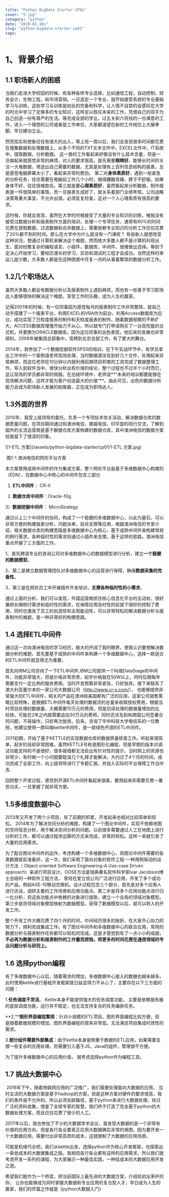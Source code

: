 ```yaml
---
title: "Python BigData Starter CP01"
cover: "5.jpg"
category: "python"
date: "2019-02-10s"
slug: "python-bigdata-starter-cp01"
tags:
---
```




# 1、背景介绍



## 1.1 职场新人的困惑



​       当我们走进大学校园的时候，有各种各样专业选择，比如通信工程，自动控制，财务会计，生物工程，和市场营销。一旦选定一个专业，就开始接受系统的专业基础学习与训练，这些学习与训练是如此的完备和科学，让人情不自禁的会感叹在大学的时光中学习了足够多的专业知识，这样足以胜任未来的工作，凭借自己的双手为自己创造一份有尊严的生活。等完成全部的学业，过五关斩六将找的一份满意的工作，进入一个理想的公司或者是工作单位，大家都渴望在新的工作岗位上大展拳脚，早日建功立业。

​      然而现实和想象往往有很大的出入，等上班一周以后，我们会发现很多时间都花费在搜集数据和处理数据上，从多个不同的TXT文本文件中，EXCEL文件中，IT系统中，提取数据，分析数据。 这一类的工作看起来好像没有什么技术含量，但是一旦做起来就感觉非常的麻烦，对人的要求很高。首先需要**眼睛好**，能够长时间的关注一大堆数据，筛选出自己需要的数据，尤其是处理有上百列信息结构的报表，总是感觉电脑屏幕太小了，看起来非常的费劲。 第二对**身体素质好**，遇到一些紧急的分析任务，往往需要在电脑前工作几个小时，搞得腰酸背痛，脖子不舒服，如果身体不好，往往很难胜任。第三就是要**心理素质好**，虽然看起来分析数据，制作报表是一件很简单的事情，而一旦报表生成好了，就关系着部门业绩考核，公司战略决策等重大事宜，不允许出错，必须反复检查，这对一个人心理素质有很高的要求。

​      这时候，你就会发现，虽然在大学的时候接受了大量的专业知识的训练，唯独没有接受过数据分析和报表制作方面的培训，处理一个专项任务，通常有80%的时间花费在提取数据，过滤数据和合并数据上，需要依赖专业知识的分析工作仅仅花费了20%都不到的时间。那么在大学中为什么就没有一门课呢？ 有些新人就想改变这种状况，想通过计算机来解决这个难题，然而绝大多数人都不是计算机科班出生，面对纷繁复杂的编程语言，小插件，数据库，中间件，很难做出选择。等到下定决心开始学习，要经历漫长的学习，实验和调试的工程才会成功。当然这样的幸运儿是少数，大多数人都是在这种困惑中月复一月的从事着繁琐的数据分析工作。





## 1.2几个职场达人

​       虽然大多数人都会有数据分析以及报表制作上遇到麻烦，而也有一些善于学习职场达人能够很快的解决这个难题，享受工作的乐趣，成为人生的赢家。

​       记得2001年的时候，有一位同事因为感觉每月的报表制作工作非常繁琐，就自己动手搭建了一个报表平台，利用EXCEL的VBA作为前台，利用Access数据库为后台，成功实现了日粒度报表的制作和天粒度报表的制作。随着数据规模的不断扩大，ACCESS数据库慢慢开始力不从心，所以就专门打申请购买了一台高性能的台式机，并更换为ORACLE数据库。因为这位同事的出色表现，他后来的发展也非常顺利，2006年被集团总部看中，竞聘到北京总部工作，有了更大的舞台。

​       2014年，我参加了一个数据挖掘软件SPSS的培训，在下午实战环节中，有学员拿出工作中的一个案例请老师现场处理，当时数据源涉及到好几个文件，处理起来非常麻烦，而这位老师在10分钟以内就利用前期项目积累的工具完成了数据整理工作，导入到软件当中，很快分析出有价值的结论，整个过程也不过半个小时而已，这让现场的学员都非常的佩服。在总结环境中，老师说**“未来的培训都要能够在现场解决问题，这样才能为客户创造最大的价值”**。由此可见，出色的数据分析能力会成为职场新人发展的助推器，正在成为职场达人。



## 1.3外面的世界



 2010年，我受上级领导的委托，负责一个专项技术攻关活动，解决数据仓库的数据质量问题，在项目期间通过和澳洲电信，挪威电信、印孚瑟的同行交流，了解到国外的主流运营商是基于数据仓库方案构建的数据仓库，其中澳洲电信的数据方案给我留下了很深的印象。

![1-ETL 方案](/assets/python-bigdata-starter/cp01/1-ETL 方案.jpg)

​             图1-1 澳洲电信的网优平台方案

本方案使用成熟中间件的作为集成方案，整个网优平台是基于多维数据中心构建的（EDN），在数据中心中核心的中间件包含三部分

1)  **ETL中间件**：   CR-X

2) **数据仓库中间件**：Oracle-10g

3）**数据挖掘中间件**： MicroStrategy

 通过以上三个中间件的协同，构成了一个稳健的多维数据中心，以此为基石，可以非常方便的构建报表分析，问题派单，投诉支撑等应用，根据澳洲电信的专家介绍，相关数据仓库的构建思路是多维数据中心为核心，基于成熟中间件来构建常规的例行需求，各种临时性的需求则通过小插件来支撑。基于这样的思路，澳洲电信重点开展了三方面的工作。

  1、首先聘请专业的咨询公司对多维数据中心的数据模型进行分析，建立**一个稳健的数据模型**。

  2、第二是建立数据管理团队对多维数据中心的运营进行保障，确保**数据采集的完备性**。

  3、第三是在网优员工中开展插件开发培训，**支撑各种临时性的小需求**。

   通过上面的分析，我们可以发现，外国运营商抓住核心信息化平台的主动权，很好兼顾长期例行需求和临时性的需求，在保障应用及时性的前提下很好的控制了费用，同时也激发了员工的创造性和主观能动性，可以非常轻松的解决数据分析与报表制作的难题，是一种非常好的构建思路。



## 1.4     选择ETL中间件

​    通过这一次向澳洲电信的学习经历，极大的开阔了我的眼界，使我认识要想解决数据分析的难题，首先要基于成熟的中间件来构建一个多维数据中心，选择一款适合的ETL中间件就显得尤为重要。

​    首先向IBM公司咨询了一下ETL中间件,IBM公司提供一个叫做DataStage的中间件，功能非常强大，但是价格非常昂贵，起步价格就在50W以上，同时后期每年需要支付一定比例的服务费用，当时开发预算非常紧张，只好放弃。接下来联系了澳大利亚墨尔本的一家公司大数据公司（<http://www.cr-x.com/>）， 也能够提供非常强大的ETL中间件，相关的产品在澳洲和美国都有广泛的应用，这家公司销售策略比较特殊，是根据ETL中间件每天处理的数据流的总量来收取授权费用，根据当时项目处理的数据量，大概需要10万元的费用，但是后续处理的数据量增加的比较快，可能在2年之内就需要追加30万元的费用，同时还涉及到和跨国公司签署合同问题，不易操作，只好再次放弃。后来，咨询了华中科技大学电信系的一位教授，他建议使用一款叫做kettle中间件，是一款绿色开源的ETL中间件。

​    2011初期，开始了基于KETTLE的实现数据仓库的数据质量核查工作。听起来很简单，起步阶段却非常困难。虽然KETTLE号称是图形化编程，但是早期的版本对调试功能支持的不是很好，很多报错都无法给出有针对性的提示，当时网上的资源也非常少，有时候一个小问题要耽误几个礼拜才能解决。大约过了4个月的时间，成功完成了全部工作，向上级领导进行了专题汇报，并投入实际的平台保障工作当中去.

   回顾整个开发过程，感觉到开源ETL中间件看起来很美，要用起来却需要花费一番苦功夫，一旦掌握了就非常方便。



## 1.5多维度数据中心

​     2013年又开发了两个小项目，有了前期的积累，开发起来也相对比较简单和轻松。 2014年为了解决空间分析的难题，构建了一个图论中间件，实现不依赖地图的空间信息分析，用于解决空间分析的问题。以前很多需要通过人工在地图上进行分析的工作，都可以通过程序运算的方式来完成，非常的轻松。这样一来就引发了大量的应用需求。

​    为了配合图论中间件的运作，考虑构建一个多维数据中心，将图论中间件需要的各类数据提前准备好。这一次，我们采用了面向对象的软件工程-一种用例驱动的设计方法（ Object oriented Software Engineering-A Use-case Driven approach）来进行项目设计。OOSE方法是瑞典著名软件科学家Ivar Jacobson博士总结的一种软件工程方法， 曾经在爱立信公司广泛进行应用，开发了多个成功的产品，例如AXE-10移动交换机。设计过程包含三个部分，首先是对多个应用人进行访谈，调研主要的工作场景和应用功能点。第二步是将多个应用功能点进行归一化分析，将这些功能点中依赖的对象进行提取，建立一个全局的领域对象模型。第三步是将领域对象模型映射为数据模型。获得了数据模型以后，就可以转入的开发工作。

​     整个开发工作大概花费了四个月的时间，中间经历很多的挫折，在大家齐心协力的努力下，顺利完成集成工作。有了图论中间件和多维数据中心的联合应用，常用的数据分析与报表制作任务都可以轻松的完成。这是才感觉到有了一点小小的成就，**不必再为数据分析和报表制作的工作量而烦恼，将更多的时间花费在通信领域的专业问题分析与研究上。**

## 1.6 选择python编程

​    有了多维数据中心以后，随着需求的增加，多维数据中心接入的数据也越来越多。此时使用kettle进行基础开发框架就日益显得力不从心了，主要存在以下三方面的问题：

1.**任务调度不灵活**。 Kettle本身不能提供强大的任务调度功能， 主要是依赖服务器的底层调度功能，运行并不稳定，也无法支持复杂的任务编排任务。

**2,****图形界面编程繁琐**：针对小规模的ETL项目，图形界面编程比较方便，但是随着数据规模的增加，图形界面编程的效率非常低。无法满足项目集成时效性的需求。

3.**部分组件需要外部集成**：由于kettle本身是侧重于数据的ETL应用，如果需要支撑一些复杂的应用处理，则需要引入基于JS，Java的组件，管理很不方便。

  为了提升多维数据中心的应用价值， 就考虑选择python作为编程工具。



## 1.7 挑战大数据中心

​    2016年下午，随着物联网应用的广泛推广，我们需要处理面向大数据的应用， 当时主流的大数据方案是基于hadoop的方案，但是这种方案对硬件的要求很高，我们的条件是不允许的。所以必须另辟蹊径，基于python来进行大数据处理，经过广泛的资料收集，借鉴了全球专家的智慧，我们终于打造了完全基于python的大数据处理方案，而且仅仅花费了很少的人工。

​    2017年以后，我也参加了不少的大数据学术会议，我发现大数据的是一个非常有价值的应用方向，但是各行各业要真正应用大数据确实非常的艰困，因为要开发一个大数据应用，需要付出非常高昂的成本，这就限制了大数据的应用场景。

​    可能是机缘巧合吧，我们从kettle出发，选择python作为核心开发框架，也探索出一条低成本的大数据集成之路。我相信各行各业都有这样的应用需求，所以我们就考虑开发一系列的课程，为大家展示一种最佳实践，一种低成本的大数据应用开发之道。

​    希望我们能作为一个桥梁，把当前国际上最先进的大数据方案，介绍给初出茅庐的你， 让你也能够成为同时掌握大数据和专业应用的复合型人才，早日成为人生的赢家，我们的开篇之作就是《python大数据入门》
